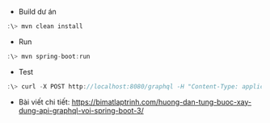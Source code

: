 
* Build dư án

```javascript
:\> mvn clean install
```

* Run

```javascript
:\> mvn spring-boot:run
```

* Test

```javascript
:\> curl -X POST http://localhost:8080/graphql -H "Content-Type: application/json" -d '{"query":"{ books { title category authors { name } } }"}'
```

* Bài viết chi tiết:
  https://bimatlaptrinh.com/huong-dan-tung-buoc-xay-dung-api-graphql-voi-spring-boot-3/